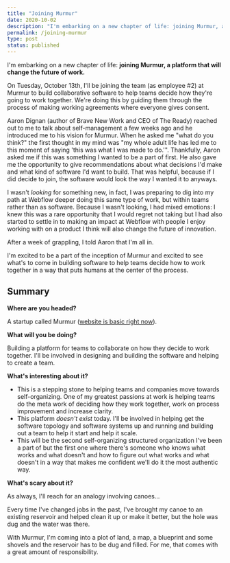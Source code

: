 ```yaml
---
title: "Joining Murmur"
date: 2020-10-02
description: "I'm embarking on a new chapter of life: joining Murmur, a platform that will change the future of work."
permalink: /joining-murmur
type: post
status: published
---
```


I'm embarking on a new chapter of life: **joining Murmur, a platform that will change the future of work.**

On Tuesday, October 13th, I'll be joining the team (as employee #2) at Murmur to build collaborative software to help teams decide how they're going to work together. We're doing this by guiding them through the process of making working agreements where everyone gives consent.

Aaron Dignan (author of Brave New Work and CEO of The Ready) reached out to me to talk about self-management a few weeks ago and he introduced me to his vision for Murmur. When he asked me "what do you think?" the first thought in my mind was "my whole adult life has led me to this moment of saying 'this was what I was made to do.'". Thankfully, Aaron asked me if this was something I wanted to be a part of first. He also gave me the opportunity to give recommendations about what decisions I'd make and what kind of software I'd want to build. That was helpful, because if I did decide to join, the software would look the way I wanted it to anyways.

I wasn't _looking_ for something new, in fact, I was preparing to dig into my path at Webflow deeper doing this same type of work, but within teams rather than as software. Because I wasn't looking, I had mixed emotions: I knew this was a rare opportunity that I would regret not taking but I had also started to settle in to making an impact at Webflow with people I enjoy working with on a product I think will also change the future of innovation.

After a week of grappling, I told Aaron that I'm all in. 

I'm excited to be a part of the inception of Murmur and excited to see what's to come in building software to help teams decide how to work together in a way that puts humans at the center of the process.

## Summary

**Where are you headed?**

A startup called Murmur ([website is basic right now](https://murmur.io)).

**What will you be doing?**

Building a platform for teams to collaborate on how they decide to work together. I'll be involved in designing and building the software and helping to create a team.

**What's interesting about it?**

- This is a stepping stone to helping teams and companies move towards self-organizing. One of my greatest passions at work is helping teams do the meta work of deciding how they work together, work on process improvement and increase clarity.
- This platform _doesn't exist_ today. I'll be involved in helping get the software topology and software systems up and running and building out a team to help it start and help it scale.
- This will be the second self-organizing structured organization I've been a part of but the first one where there's someone who knows what works and what doesn't and how to figure out what works and what doesn't in a way that makes me confident we'll do it the most authentic way.

**What's scary about it?**

As always, I'll reach for an analogy involving canoes...

Every time I've changed jobs in the past, I've brought my canoe to an existing reservoir and helped clean it up or make it better, but the hole was dug and the water was there.

With Murmur, I'm coming into a plot of land, a map, a blueprint and some shovels and the reservoir has to be dug and filled. For me, that comes with a great amount of responsibility.

